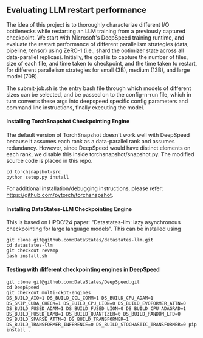 ## Evaluating LLM restart performance
The idea of this project is to thoroughly characterize different I/O bottlenecks while restarting an LLM training from a previously captured checkpoint. 
We start with Microsoft's DeepSpeed training runtime, and evaluate the restart performance of different parallelism strategies (data, pipeline, tensor) using ZeRO-1 (i.e., shard the optimizer state across all data-parallel replicas). Initially, the goal is to capture the number of files, size of each file, and time taken to checkpoint, and the time taken to restart, for different parallelism strategies for small (3B), medium (13B), and large model (70B).

The submit-job.sh is the entry bash file through which models of different sizes can be selected, and be passed on to the config-n-run file, which in turn converts these args into deepspeed specific config parameters and command line instructions, finally executing the model.

#### Installing TorchSnapshot Checkpointing Engine
The default version of TorchSnapshot doesn't work well with DeepSpeed because it assumes each rank as a data-parallel rank and assumes redundancy. However, since DeepSpeed would have distinct elements on each rank, we disable this inside torchsnapshot/snapshot.py. The modified source code is placed in this repo.
```
cd torchsnapshot-src 
python setup.py install
```
For additional installation/debugging instructions, please refer: https://github.com/pytorch/torchsnapshot.

#### Installing DataStates-LLM Checkpointing Engine
This is based on HPDC'24 paper: "Datastates-llm: lazy asynchronous checkpointing for large language models". This can be installed using
```
git clone git@github.com:DataStates/datastates-llm.git
cd datastates-llm
git checkout revamp
bash install.sh
```

#### Testing with different checkpointing engines in DeepSpeed
```
git clone git@github.com:DataStates/DeepSpeed.git
cd DeepSpeed
git checkout multi-ckpt-engines
DS_BUILD_AIO=1 DS_BUILD_CCL_COMM=1 DS_BUILD_CPU_ADAM=1 DS_SKIP_CUDA_CHECK=1 DS_BUILD_CPU_LION=0 DS_BUILD_EVOFORMER_ATTN=0 DS_BUILD_FUSED_ADAM=1 DS_BUILD_FUSED_LION=0 DS_BUILD_CPU_ADAGRAD=1 DS_BUILD_FUSED_LAMB=1 DS_BUILD_QUANTIZER=0 DS_BUILD_RANDOM_LTD=0 DS_BUILD_SPARSE_ATTN=0 DS_BUILD_TRANSFORMER=1 DS_BUILD_TRANSFORMER_INFERENCE=0 DS_BUILD_STOCHASTIC_TRANSFORMER=0 pip install .
```

